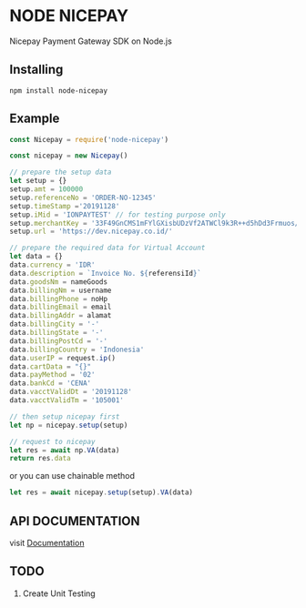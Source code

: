 # NODE NICEPAY

Nicepay Payment Gateway SDK on Node.js

## Installing

`npm install node-nicepay`

## Example

```js
const Nicepay = require('node-nicepay')

const nicepay = new Nicepay()

// prepare the setup data
let setup = {}
setup.amt = 100000
setup.referenceNo = 'ORDER-NO-12345'
setup.timeStamp ='20191128'
setup.iMid = 'IONPAYTEST' // for testing purpose only
setup.merchantKey = '33F49GnCMS1mFYlGXisbUDzVf2ATWCl9k3R++d5hDd3Frmuos/XLx8XhXpe+LDYAbpGKZYSwtlyyLOtS/8aD7A==' // for testing purpose only
setup.url = 'https://dev.nicepay.co.id/'

// prepare the required data for Virtual Account
let data = {}
data.currency = 'IDR'
data.description = `Invoice No. ${referensiId}`
data.goodsNm = nameGoods
data.billingNm = username
data.billingPhone = noHp
data.billingEmail = email
data.billingAddr = alamat
data.billingCity = '-'
data.billingState = '-'
data.billingPostCd = '-'
data.billingCountry = 'Indonesia'
data.userIP = request.ip()
data.cartData = "{}"
data.payMethod = '02'
data.bankCd = 'CENA'
data.vacctValidDt = '20191128'
data.vacctValidTm = '105001'

// then setup nicepay first
let np = nicepay.setup(setup)

// request to nicepay
let res = await np.VA(data)
return res.data
```

or you can use chainable method

```js
let res = await nicepay.setup(setup).VA(data)
```

## API DOCUMENTATION

visit [Documentation](https://ericksuryadinata.gitlab.io/node-nicepay/#/)

## TODO

1. Create Unit Testing
